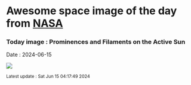 
# Awesome space image of the day from [NASA](https://api.nasa.gov/)

### Today image : Prominences and Filaments on the Active Sun
Date : 2024-06-15

![](https://apod.nasa.gov/apod/image/2406/Halpha_sondergaard1024.jpg)

<small>Latest update : Sat Jun 15 04:17:49 2024</small>
        